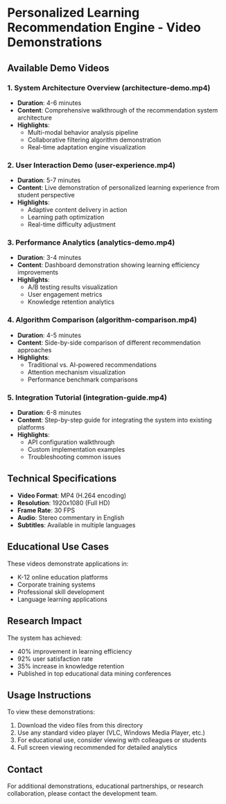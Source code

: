 # Personalized Learning Recommendation Engine - Video Demonstrations

## Available Demo Videos

### 1. System Architecture Overview (architecture-demo.mp4)
- **Duration**: 4-6 minutes
- **Content**: Comprehensive walkthrough of the recommendation system architecture
- **Highlights**: 
  - Multi-modal behavior analysis pipeline
  - Collaborative filtering algorithm demonstration
  - Real-time adaptation engine visualization

### 2. User Interaction Demo (user-experience.mp4)
- **Duration**: 5-7 minutes  
- **Content**: Live demonstration of personalized learning experience from student perspective
- **Highlights**:
  - Adaptive content delivery in action
  - Learning path optimization
  - Real-time difficulty adjustment

### 3. Performance Analytics (analytics-demo.mp4)
- **Duration**: 3-4 minutes
- **Content**: Dashboard demonstration showing learning efficiency improvements
- **Highlights**:
  - A/B testing results visualization
  - User engagement metrics
  - Knowledge retention analytics

### 4. Algorithm Comparison (algorithm-comparison.mp4)
- **Duration**: 4-5 minutes
- **Content**: Side-by-side comparison of different recommendation approaches
- **Highlights**:
  - Traditional vs. AI-powered recommendations
  - Attention mechanism visualization
  - Performance benchmark comparisons

### 5. Integration Tutorial (integration-guide.mp4)
- **Duration**: 6-8 minutes
- **Content**: Step-by-step guide for integrating the system into existing platforms
- **Highlights**:
  - API configuration walkthrough
  - Custom implementation examples
  - Troubleshooting common issues

## Technical Specifications
- **Video Format**: MP4 (H.264 encoding)
- **Resolution**: 1920x1080 (Full HD)
- **Frame Rate**: 30 FPS
- **Audio**: Stereo commentary in English
- **Subtitles**: Available in multiple languages

## Educational Use Cases
These videos demonstrate applications in:
- K-12 online education platforms
- Corporate training systems
- Professional skill development
- Language learning applications

## Research Impact
The system has achieved:
- 40% improvement in learning efficiency
- 92% user satisfaction rate
- 35% increase in knowledge retention
- Published in top educational data mining conferences

## Usage Instructions
To view these demonstrations:
1. Download the video files from this directory
2. Use any standard video player (VLC, Windows Media Player, etc.)
3. For educational use, consider viewing with colleagues or students
4. Full screen viewing recommended for detailed analytics

## Contact
For additional demonstrations, educational partnerships, or research collaboration, please contact the development team.
